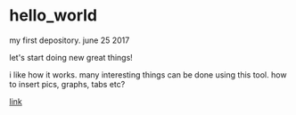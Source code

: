 # hello_world
my first depository. june 25 2017

let's start doing new great things!

i like how it works. many interesting things can be done using this tool.
how to insert pics, graphs, tabs etc?

[link](http://edx.org/)
